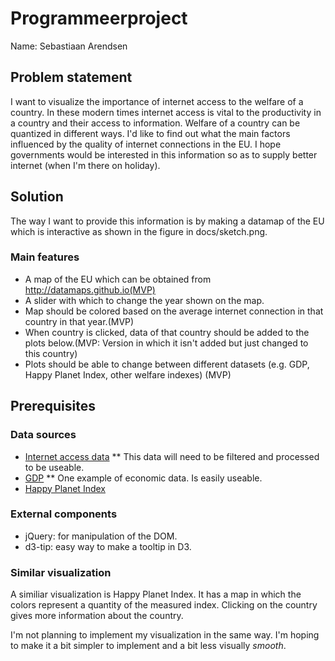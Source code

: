 # Programmeerproject
Name: Sebastiaan Arendsen

## Problem statement
I want to visualize the importance of internet access to the welfare of a country. In these modern times internet access is vital to the productivity in a country and their access to information. Welfare of a country can be quantized in different ways. I'd like to find out what the main factors influenced by the quality of internet connections in the EU. I hope governments would be interested in this information so as to supply better internet (when I'm there on holiday).

## Solution
The way I want to provide this information is by making a datamap of the EU which is interactive as shown in the figure in docs/sketch.png.

### Main features
* A map of the EU which can be obtained from http://datamaps.github.io(MVP)
* A slider with which to change the year shown on the map.
* Map should be colored based on the average internet connection in that country in that year.(MVP)
* When country is clicked, data of that country should be added to the plots below.(MVP: Version in which it isn't added but just changed to this country)
* Plots should be able to change between different datasets (e.g. GDP, Happy Planet Index, other welfare indexes) (MVP)

## Prerequisites
### Data sources
* [Internet access data](http://appsso.eurostat.ec.europa.eu/nui/show.do?dataset=isoc_ci_it_en2&lang=en)
** This data will need to be filtered and processed to be useable.
* [GDP](https://data.worldbank.org/indicator/NY.GDP.MKTP.CD)
** One example of economic data. Is easily useable.
* [Happy Planet Index](http://happyplanetindex.org/countries)

### External components
* jQuery: for manipulation of the DOM.
* d3-tip: easy way to make a tooltip in D3.

### Similar visualization
A similiar visualization is Happy Planet Index. It has a map in which the colors represent a quantity of the measured index. Clicking on the country gives more information about the country.

I'm not planning to implement my visualization in the same way. I'm hoping to make it a bit simpler to implement and a bit less visually *smooth*. 
